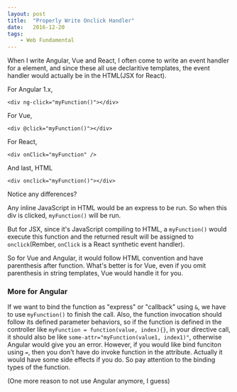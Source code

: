 ```yaml
---
layout: post
title:  "Properly Write Onclick Handler"
date:   2016-12-20
tags:   
    - Web Fundamental
---
```


When I write Angular, Vue and React, I often come to write an event handler for a element, and since these all use declaritive templates, the event handler would actually be in the HTML(JSX for React).

For Angular 1.x,

`<div ng-click="myFunction()"></div>`

For Vue,

`<div @click="myFunction()"></div>`

For React,

`<div onClick="myFunction" />`

And last, HTML

`<div onclick="myFunction()"></div>`

Notice any differences?

Any inline JavaScript in HTML would be an express to be run. So when this div is clicked, `myFunction()` will be run.

But for JSX, since it's JavaScript compiling to HTML, a `myFunction()` would execute this function and the returned result will be assigned to `onclick`(Rember, `onClick` is a React synthetic event handler).

So for Vue and Angular, it would follow HTML convention and have parenthesis after function. What's better is for Vue, even if you omit parenthesis in string templates, Vue would handle it for you.

### More for Angular

If we want to bind the function as "express" or "callback" using `&`, we have to use  `myFunction()` to finish the call. Also, the function invocation should follow its defined parameter behaviors, so if the function is defined in the controller like `myFunction = function(value, index){}`, in your directive call, it should also be like `some-attr="myFunction(value1, index1)"`, otherwise Angular would give you an error. However, if you would like bind funciton using `=`, then you don't have do invoke function in the attribute. Actually it would have some side effects if you do. So pay attention to the binding types of the function.

(One more reason to not use Angular anymore, I guess)






